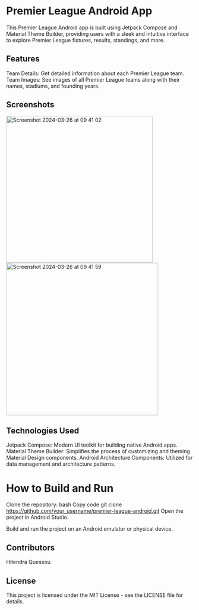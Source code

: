 
# Premier League Android App
This Premier League Android app is built using Jetpack Compose and Material Theme Builder, providing users with a sleek and intuitive interface to explore Premier League fixtures, results, standings, and more.

## Features
Team Details: Get detailed information about each Premier League team.
Team Images: See images of all Premier League teams along with their names, stadiums, and founding years.

## Screenshots

<img width="394" alt="Screenshot 2024-03-26 at 09 41 02" src="https://github.com/Hitendra27/PremierLeague/assets/73651340/e24b2a8e-887a-482e-b240-3b276b6f74ac">
<img width="409" alt="Screenshot 2024-03-26 at 09 41 59" src="https://github.com/Hitendra27/PremierLeague/assets/73651340/636b849c-e873-41e0-83db-0021e592c1ca">



## Technologies Used
Jetpack Compose: Modern UI toolkit for building native Android apps.
Material Theme Builder: Simplifies the process of customizing and theming Material Design components.
Android Architecture Components: Utilized for data management and architecture patterns.

# How to Build and Run
Clone the repository:
bash
Copy code
git clone https://github.com/your_username/premier-league-android.git
Open the project in Android Studio.

Build and run the project on an Android emulator or physical device.

## Contributors
Hitendra Quessou
## License
This project is licensed under the MIT License - see the LICENSE file for details.
